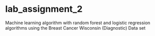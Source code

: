 # lab_assignment_2
Machine learning algorithm with random forest and logistic regression algorithms using the Breast Cancer Wisconsin (Diagnostic) Data set 

